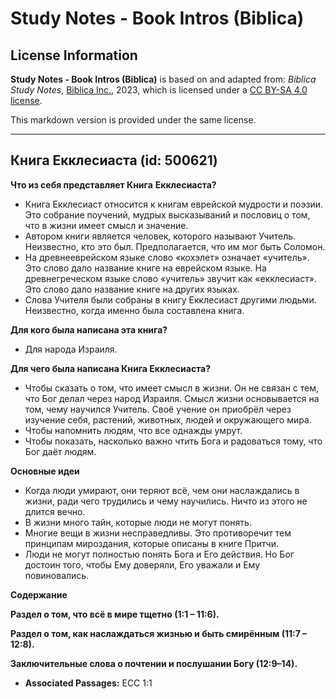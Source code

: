 # Study Notes - Book Intros (Biblica)

## License Information

**Study Notes - Book Intros (Biblica)** is based on and adapted from: _Biblica Study Notes_, [Biblica Inc.](https://www.biblica.com/), 2023, which is licensed under a [CC BY-SA 4.0 license](https://creativecommons.org/licenses/by-sa/4.0/legalcode.en).

This markdown version is provided under the same license.



--------------------------------

## Книга Екклесиаста (id: 500621)

**Что из себя представляет Книга** **Екклесиаста?**

* Книга Екклесиаст относится к книгам еврейской мудрости и поэзии. Это собрание поучений, мудрых высказываний и пословиц о том, что в жизни имеет смысл и значение.
* Автором книги является человек, которого называют Учитель. Неизвестно, кто это был. Предполагается, что им мог быть Соломон.
* На древнееврейском языке слово «кохэлет» означает «учитель». Это слово дало название книге на еврейском языке. На древнегреческом языке слово «учитель» звучит как «екклесиаст». Это слово дало название книге на других языках.
* Слова Учителя были собраны в книгу Екклесиаст другими людьми. Неизвестно, когда именно была составлена книга.

**Для кого была написана эта книга?**

* Для народа Израиля.

**Для чего была написана Книга Екклесиаста?**

* Чтобы сказать о том, что имеет смысл в жизни. Он не связан с тем, что Бог делал через народ Израиля. Смысл жизни основывается на том, чему научился Учитель. Своё учение он приобрёл через изучение себя, растений, животных, людей и окружающего мира.
* Чтобы напомнить людям, что все однажды умрут.
* Чтобы показать, насколько важно чтить Бога и радоваться тому, что Бог даёт людям.

**Основные идеи**

* Когда люди умирают, они теряют всё, чем они наслаждались в жизни, ради чего трудились и чему научились. Ничто из этого не длится вечно.
* В жизни много тайн, которые люди не могут понять.
* Многие вещи в жизни несправедливы. Это противоречит тем принципам мироздания, которые описаны в книге Притчи.
* Люди не могут полностью понять Бога и Его действия. Но Бог достоин того, чтобы Ему доверяли, Его уважали и Ему повиновались.

**Содержание**

**Раздел о том, что всё в мире тщетно (1:1 – 11:6\).**

**Раздел о том, как наслаждаться жизнью и быть смирённым (11:7 – 12:8\).**

**Заключительные слова о почтении и послушании Богу (12:9–14\).**

* **Associated Passages:** ECC 1:1

